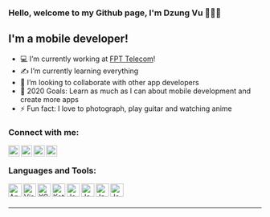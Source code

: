### Hello, welcome to my Github page, I'm Dzung Vu 👋👋👋

## I'm a mobile developer!
- 💻 I’m currently working at [FPT Telecom][website]!
- ✍ I’m currently learning everything
- 👯 I’m looking to collaborate with other app developers
- 🥅 2020 Goals: Learn as much as I can about mobile development and create more apps
- ⚡ Fun fact: I love to photograph, play guitar and watching anime

### Connect with me:

[<img align="left" alt="dzungvuProfile | LinkedIn" width="22px" src="https://cdn.jsdelivr.net/npm/simple-icons@v3/icons/linkedin.svg" />][linkedin]
[<img align="left" alt="dzungvuProfile | YouTube" width="22px" src="https://cdn.jsdelivr.net/npm/simple-icons@v3/icons/youtube.svg" />][youtube]
[<img align="left" alt="dzungvuProfile | Instagram" width="22px" src="https://cdn.jsdelivr.net/npm/simple-icons@v3/icons/instagram.svg" />][instagram]
[<img align="left" alt="dzungvuProfile | Facebook" width="22px" src="https://cdn.jsdelivr.net/npm/simple-icons@v3/icons/facebook.svg" />][facebook]

<br />

### Languages and Tools:

<img align="left" alt="Android Studio" width="26px" src="https://upload.wikimedia.org/wikipedia/commons/thumb/3/34/Android_Studio_icon.svg/128px-Android_Studio_icon.svg.png" />
<img align="left" alt="Visual Studio Code" width="26px" src="https://upload.wikimedia.org/wikipedia/commons/thumb/9/9a/Visual_Studio_Code_1.35_icon.svg/128px-Visual_Studio_Code_1.35_icon.svg.png" />
<img align="left" alt="XCode" width="26px" src="https://upload.wikimedia.org/wikipedia/commons/thumb/1/1e/Xcode_Icon.png/300px-Xcode_Icon.png" />
<img align="left" alt="Kotlin" width="26px" src="https://cdn.worldvectorlogo.com/logos/kotlin-1.svg" />
<img align="left" alt="Java" width="26px" src="https://upload.wikimedia.org/wikipedia/en/thumb/3/30/Java_programming_language_logo.svg/283px-Java_programming_language_logo.svg.png" />

<img align="left" alt="Java" width="26px" src="https://www.fluttericon.com/logo_dart_192px.svg" />

<img align="left" alt="Java" width="26px" src="https://image.flaticon.com/icons/png/512/919/919833.png" />

<img align="left" alt="Java" width="26px" src="https://cdn3.iconfinder.com/data/icons/logos-and-brands-adobe/512/267_Python-512.png" />

<br />
<br />

---

[website]: https://fpt.vn/
[youtube]: https://www.youtube.com/channel/UCMPcT_LClgMLIjtCzyjIu9g/videos?view_as=subscriber
[instagram]: https://instagram.com/thedungit.cs
[linkedin]: https://www.linkedin.com/in/dzungvucs/
[facebook]: https://www.facebook.com/thedungit.cs/
[gmail]: mailto://dzungvucs@gmail.com